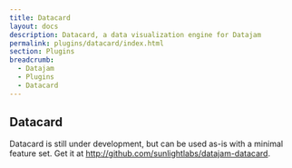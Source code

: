 ```yaml
---
title: Datacard
layout: docs
description: Datacard, a data visualization engine for Datajam
permalink: plugins/datacard/index.html
section: Plugins
breadcrumb:
  - Datajam
  - Plugins
  - Datacard
---
```


## Datacard

Datacard is still under development, but can be used as-is with a
minimal feature set. Get it at http://github.com/sunlightlabs/datajam-datacard.
